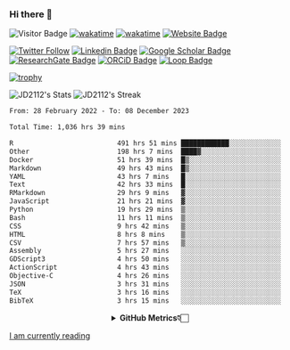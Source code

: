 ### Hi there 👋
![Visitor Badge](https://visitor-badge.laobi.icu/badge?page_id=JD2112.JD2112)
[![wakatime](https://github.com/JD2112/JD2112/actions/workflows/waka-readme.yml/badge.svg)](https://github.com/JD2112/JD2112/actions/workflows/waka-readme.yml)
[![wakatime](https://wakatime.com/badge/user/fe95275f-909a-4147-a45d-624981173898.svg)](https://wakatime.com/@fe95275f-909a-4147-a45d-624981173898)
[![Website Badge](https://img.shields.io/badge/website-informational?style=flat-square)](http://jyotirmoydas.netlify.app)

[![Twitter Follow](https://img.shields.io/twitter/follow/jyotirmoy21?style=social)](https://twitter.com/jyotirmoy21)
[![Linkedin Badge](https://img.shields.io/badge/-jyotirmoy-blue?style=plastic&logo=Linkedin&logoColor=white&link=https://www.linkedin.com/in/dasjyotirmoy/)](https://www.linkedin.com/in/dasjyotirmoy/)
[![Google Scholar Badge](https://img.shields.io/badge/-jyotirmoy-blue?style=plastic&logo=GoogleScholar&logoColor=white&link=https://scholar.google.se/citations?user=IMBYOv8AAAAJ&hl=en)](https://scholar.google.se/citations?user=IMBYOv8AAAAJ&hl=en)
[![ResearchGate Badge](https://img.shields.io/badge/-jyotirmoy-cyan?style=plastic&logo=ResearchGate&logoColor=white&link=https://www.researchgate.net/profile/Jyotirmoy-Das-3)](https://www.researchgate.net/profile/Jyotirmoy-Das-3)
[![ORCiD Badge](https://img.shields.io/badge/-jyotirmoy-green?style=plastic&logo=orcid&logoColor=white&link=https://orcid.org/0000-0002-5649-4658)](https://orcid.org/0000-0002-5649-4658)
[![Loop Badge](https://img.shields.io/badge/-jyotirmoy-orange?style=plastic&logo=Loop&logoColor=white&link=https://loop.frontiersin.org/people/1519976/overview)](https://loop.frontiersin.org/people/1519976/overview)

[![trophy](https://github-profile-trophy.vercel.app/?username=JD2112)](https://github.com/ryo-ma/github-profile-trophy)

<!--
**JD2112/JD2112** is a ✨ _special_ ✨ repository because its `README.md` (this file) appears on your GitHub profile.

Here are some ideas to get you started:

- 🔭 I’m currently working on ...
- 🌱 I’m currently learning ...
- 👯 I’m looking to collaborate on ...
- 🤔 I’m looking for help with ...
- 💬 Ask me about ...
- 📫 How to reach me: ...
- 😄 Pronouns: ...
- ⚡ Fun fact: ...
![JD2112's Top Languages](https://github-readme-stats.vercel.app/api/top-langs/?username=JD2112&theme=vue-dark&show_icons=true&hide_border=true&layout=compact)
-->
![JD2112's Stats](https://github-readme-stats.vercel.app/api?username=JD2112&theme=vue-dark&show_icons=true&hide_border=true&count_private=true)
![JD2112's Streak](https://github-readme-streak-stats.herokuapp.com/?user=JD2112&theme=vue-dark&hide_border=true)





<!--START_SECTION:waka-->

```txt
From: 28 February 2022 - To: 08 December 2023

Total Time: 1,036 hrs 39 mins

R                          491 hrs 51 mins ████████████░░░░░░░░░░░░░   47.45 %
Other                      198 hrs 7 mins  ████▓░░░░░░░░░░░░░░░░░░░░   19.11 %
Docker                     51 hrs 39 mins  █▒░░░░░░░░░░░░░░░░░░░░░░░   04.98 %
Markdown                   49 hrs 43 mins  █▒░░░░░░░░░░░░░░░░░░░░░░░   04.80 %
YAML                       43 hrs 7 mins   █░░░░░░░░░░░░░░░░░░░░░░░░   04.16 %
Text                       42 hrs 33 mins  █░░░░░░░░░░░░░░░░░░░░░░░░   04.11 %
RMarkdown                  29 hrs 9 mins   ▓░░░░░░░░░░░░░░░░░░░░░░░░   02.81 %
JavaScript                 21 hrs 21 mins  ▓░░░░░░░░░░░░░░░░░░░░░░░░   02.06 %
Python                     19 hrs 29 mins  ▒░░░░░░░░░░░░░░░░░░░░░░░░   01.88 %
Bash                       11 hrs 11 mins  ▒░░░░░░░░░░░░░░░░░░░░░░░░   01.08 %
CSS                        9 hrs 42 mins   ▒░░░░░░░░░░░░░░░░░░░░░░░░   00.94 %
HTML                       8 hrs 8 mins    ▒░░░░░░░░░░░░░░░░░░░░░░░░   00.79 %
CSV                        7 hrs 57 mins   ▒░░░░░░░░░░░░░░░░░░░░░░░░   00.77 %
Assembly                   5 hrs 27 mins   ░░░░░░░░░░░░░░░░░░░░░░░░░   00.53 %
GDScript3                  4 hrs 50 mins   ░░░░░░░░░░░░░░░░░░░░░░░░░   00.47 %
ActionScript               4 hrs 43 mins   ░░░░░░░░░░░░░░░░░░░░░░░░░   00.46 %
Objective-C                4 hrs 26 mins   ░░░░░░░░░░░░░░░░░░░░░░░░░   00.43 %
JSON                       3 hrs 31 mins   ░░░░░░░░░░░░░░░░░░░░░░░░░   00.34 %
TeX                        3 hrs 16 mins   ░░░░░░░░░░░░░░░░░░░░░░░░░   00.32 %
BibTeX                     3 hrs 15 mins   ░░░░░░░░░░░░░░░░░░░░░░░░░   00.31 %
```

<!--END_SECTION:waka-->

<div align="center">
    <details>
        <summary><b>GitHub Metrics👇🏻</b></summary>
    <br>
        
[Get Details](https://metrics.lecoq.io/insights/JD2112)
    </details>
</div>

<a target="_blank" href="https://www.goodreads.com/user/show/21242415-jyotirmoy-das">I am currently reading</a>


